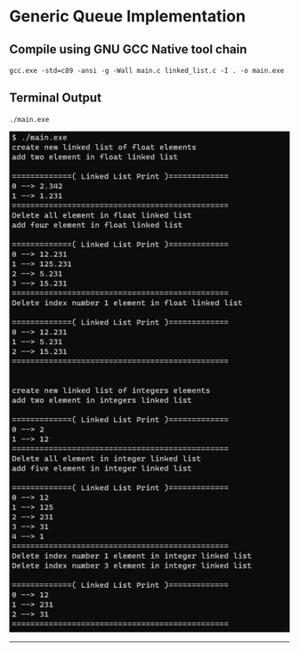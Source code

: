 # **Generic Queue Implementation**
## **Compile using GNU GCC Native tool chain**

```
gcc.exe -std=c89 -ansi -g -Wall main.c linked_list.c -I . -o main.exe
```

## **Terminal Output**
```
./main.exe
```


<img src="/03_Data_Structures/01_Lesson_01/03_LinkedList/img/output.jpg" >

---